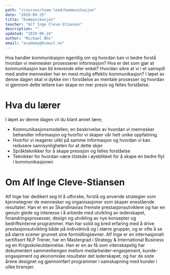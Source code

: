 ```yaml
---
path: "/courses/team-lead/kommunikasjon"
date: "2019-09-25"
title: "Kommunikasjon"
teacher: "Alf Inge Cleve-Stiansen"
description: ""
updated: "2019-06-24"
author: "Michael Åhs"
email: "academy@knowit.no"
---
```


Hva handler kommunikasjon egentlig om og hvordan kan vi bedre forstå hvordan
vi mennesker prosesserer informasjon? Hva er det som gjør at kommunikasjon kan
bli krevende eller enkel? Hvordan sikre at vi i et samspill med andre
mennesker har en mest mulig effektiv kommunikasjon? I løpet av denne dagen
skal vi dykke inn i forståelse av mentale prosesser og hvordan vi gjennom
dette lettere kan skape en mer presis og felles forståelse.

# Hva du lærer

I løpet av denne dagen vil du blant annet lære;

- Kommunikasjonsmodellen; en beskrivelse av hvordan vi mennesker behandler
  informasjon og hvorfor vi skaper vår helt unike oppfatning.
- Hvorfor vi reagerer ulikt på samme informasjon og hvordan vi kan redusere
  sannsynligheten for at dette skjer
- Språkteknikker for å skape presisjon og felles forståelse
- Teknikker for hvordan være tilstede i øyeblikket for å skape en bedre flyt i
  kommunikasjonen

# Om Alf Inge Cleve-Stiansen

Alf Inge har dedikert seg til å utforske, forstå og anvende strategier som
kjennetegner de mennesker og organisasjoner som skaper enestående resultater.
Han er en av Skandinavias fremste prestasjonsutviklere og har en genuin glede
og interesse i å arbeide med utvikling av lederskapet, forandringsprosesser,
design og utvikling av nye konsepter og bedriftsinterne programmer. Han har
solid og bred erfaring med å drive prestasjonsutvikling både på individnivå og
i større grupper, og er ofte å se på større scener grunnet sine
formidlingsevner. Alf Inge er en internasjonalt sertifisert NLP Trener, har en
Mastergrad i Strategy & International Business og en Krigsskoleutdannelse. Han
er en av få som vitenskapelig har dokumentert sammenhengen mellom
medarbeider-engasjement, kunde-engasjement og økonomiske resultater det
lederskapet, og har de siste årene designet og gjennomført programmer i
samskapning med kunder i ulike bransjer.
